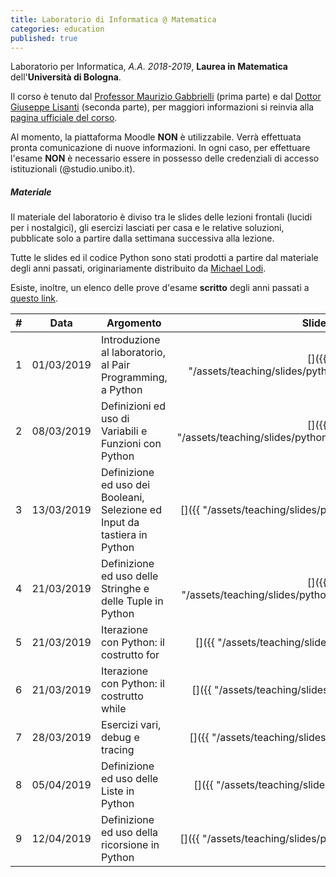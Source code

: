 ```yaml
---
title: Laboratorio di Informatica @ Matematica
categories: education
published: true
---
```


Laboratorio per Informatica, _A.A. 2018-2019_, **Laurea in Matematica**
dell'**Università di Bologna**.

Il corso è tenuto dal [Professor Maurizio
Gabbrielli](http://cs.unibo.it/~gabbri) (prima parte) e dal [Dottor Giuseppe
Lisanti](https://www.unibo.it/sitoweb/giuseppe.lisanti) (seconda parte), per
maggiori informazioni si reinvia alla [pagina ufficiale del
corso](https://www.unibo.it/it/didattica/insegnamenti/insegnamento/2018/323868).

<!-- ##### Form di registrazione al corso

A questa pagina potete accedere alla piattaforma di e-learning creata per il corso:
[Moodle](https://moodle.dm.unibo.it) [<https://moodle.dm.unibo.it>].
Su questa piattaform web:
1. viene gestita la distribuzione degli esercizi;
2. si svolge l'esame di laboratorio.

Per poter accedere non bastano le credenziali di ateneo, ma è necessario creare
un utente apposito. -->

<div class="alert alert-danger" role="alert">
  Al momento, la piattaforma Moodle <strong>NON</strong> è utilizzabile.
  Verrà effettuata pronta comunicazione di nuove informazioni.
  In ogni caso, per effettuare l'esame <strong>NON</strong> è necessario essere
  in possesso delle credenziali di accesso istituzionali (@studio.unibo.it).
</div>

##### Materiale

Il materiale del laboratorio è diviso tra le slides delle lezioni frontali
(lucidi per i nostalgici), gli esercizi lasciati per casa e le relative
soluzioni, pubblicate solo a partire dalla settimana successiva alla lezione.

Tutte le slides ed il codice Python sono stati prodotti a partire dal materiale
degli anni passati, originariamente distribuito da [Michael
Lodi](https://www.unibo.it/sitoweb/michael.lodi/).

Esiste, inoltre, un elenco delle prove d'esame **scritto** degli anni passati a
[questo link](http://www.cs.unibo.it/~martini/MATH/esami/).

| #   | Data | Argomento | Slides | Esercizi | Soluzioni |
| :-: | :--: | --------- | :----: | :------: | :-------: |
| 1   | 01/03/2019 | Introduzione al laboratorio, al Pair Programming, a Python | [<i class="fas fa-file-pdf" title="PDF"></i>]({{ "/assets/teaching/slides/python/001_Introduzioni.pdf" | prepend: site.baseurl }}) | [<i class="fas fa-file-archive" title="ZIP"></i>]({{ "/assets/teaching/esercizi/python/001_Esercizi.zip" | prepend: site.baseurl }}) | - |
| 2   | 08/03/2019 | Definizioni ed uso di Variabili e Funzioni con Python | [<i class="fas fa-file-pdf" title="PDF"></i>]({{ "/assets/teaching/slides/python/002_Definizioni_Base.pdf" | prepend: site.baseurl }}) | [<i class="fas fa-file-archive" title="ZIP"></i>]({{ "/assets/teaching/esercizi/python/002_Esercizi.zip" | prepend: site.baseurl }}) | [<i class="fas fa-file-archive" title="ZIP"></i>]({{ "/assets/teaching/esercizi/python/soluzioni/002_Soluzioni.zip" | prepend: site.baseurl }}) |
| 3   | 13/03/2019 | Definizione ed uso dei Booleani, Selezione ed Input da tastiera in Python | [<i class="fas fa-file-pdf" title="PDF"></i>]({{ "/assets/teaching/slides/python/003_Condizioni.pdf" | prepend: site.baseurl }}) | [<i class="fas fa-file-archive" title="ZIP"></i>]({{ "/assets/teaching/esercizi/python/003_Esercizi.zip" | prepend: site.baseurl }}) | [<i class="fas fa-file-archive" title="ZIP"></i>]({{ "/assets/teaching/esercizi/python/soluzioni/003_Soluzioni.zip" | prepend: site.baseurl }}) |
| 4   | 21/03/2019 | Definizione ed uso delle Stringhe e delle Tuple in Python | [<i class="fas fa-file-pdf" title="PDF"></i>]({{ "/assets/teaching/slides/python/004_Stringhe_Tuple.pdf" | prepend: site.baseurl }}) | [<i class="fas fa-file-archive" title="ZIP"></i>]({{ "/assets/teaching/esercizi/python/004_Esercizi.zip" | prepend: site.baseurl }}) | [<i class="fas fa-file-archive" title="ZIP"></i>]({{ "/assets/teaching/esercizi/python/soluzioni/004_Soluzioni.zip" | prepend: site.baseurl }}) |
| 5  | 21/03/2019 | Iterazione con Python: il costrutto for | [<i class="fas fa-file-pdf" title="PDF"></i>]({{ "/assets/teaching/slides/python/005_Cicli.pdf" | prepend: site.baseurl }}) | [<i class="fas fa-file-archive" title="ZIP"></i>]({{ "/assets/teaching/esercizi/python/005_Esercizi.zip" | prepend: site.baseurl }}) | [<i class="fas fa-file-archive" title="ZIP"></i>]({{ "/assets/teaching/esercizi/python/soluzioni/005_Soluzioni.zip" | prepend: site.baseurl }}) |
| 6  | 21/03/2019 | Iterazione con Python: il costrutto while | [<i class="fas fa-file-pdf" title="PDF"></i>]({{ "/assets/teaching/slides/python/006_While.pdf" | prepend: site.baseurl }}) | [<i class="fas fa-file-archive" title="ZIP"></i>]({{ "/assets/teaching/esercizi/python/006_Esercizi.zip" | prepend: site.baseurl }}) | [<i class="fas fa-file-archive" title="ZIP"></i>]({{ "/assets/teaching/esercizi/python/soluzioni/006_Soluzioni.zip" | prepend: site.baseurl }}) |
| 7  | 28/03/2019 | Esercizi vari, debug e tracing | [<i class="fas fa-file-pdf" title="PDF"></i>]({{ "/assets/teaching/slides/python/007_Debug.pdf" | prepend: site.baseurl }}) | [<i class="fas fa-file-archive" title="ZIP"></i>]({{ "/assets/teaching/esercizi/python/007_Esercizi.zip" | prepend: site.baseurl }}) | [<i class="fas fa-file-archive" title="ZIP"></i>]({{ "/assets/teaching/esercizi/python/soluzioni/007_Soluzioni.zip" | prepend: site.baseurl }}) |
| 8  | 05/04/2019 | Definizione ed uso delle Liste in Python | [<i class="fas fa-file-pdf" title="PDF"></i>]({{ "/assets/teaching/slides/python/008_Liste.pdf" | prepend: site.baseurl }}) | [<i class="fas fa-file-archive" title="ZIP"></i>]({{ "/assets/teaching/esercizi/python/008_Esercizi.zip" | prepend: site.baseurl }}) | [<i class="fas fa-file-archive" title="ZIP"></i>]({{ "/assets/teaching/esercizi/python/soluzioni/008_Soluzioni.zip" | prepend: site.baseurl }}) |
| 9  | 12/04/2019 | Definizione ed uso della ricorsione in Python | [<i class="fas fa-file-pdf" title="PDF"></i>]({{ "/assets/teaching/slides/python/009_Ricorsione.pdf" | prepend: site.baseurl }}) | [<i class="fas fa-file-archive" title="ZIP"></i>]({{ "/assets/teaching/esercizi/python/009_Esercizi.zip" | prepend: site.baseurl }}) | - |
